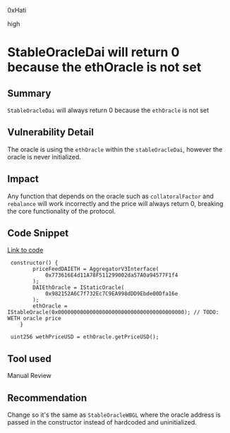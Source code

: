 0xHati

high

# StableOracleDai will return 0 because the ethOracle is not set

## Summary
`StableOracleDai` will always return 0 because the `ethOracle` is not set
## Vulnerability Detail
The oracle is using the `ethOracle` within the `stableOracleDai`, however the oracle is never initialized.
## Impact
Any function that depends on the oracle such as `collatoralFactor` and `rebalance` will work incorrectly and the price will always return 0, breaking the core functionality of the protocol.
## Code Snippet
[Link to code](https://github.com/sherlock-audit/2023-05-USSD/blob/main/ussd-contracts/contracts/oracles/StableOracleDAI.sol#L23)
```solidity
 constructor() {
        priceFeedDAIETH = AggregatorV3Interface(
            0x773616E4d11A78F511299002da57A0a94577F1f4
        );
        DAIEthOracle = IStaticOracle(
            0x982152A6C7f732Ec7C9EA998dDD9Ebde00Dfa16e
        );
        ethOracle = IStableOracle(0x0000000000000000000000000000000000000000); // TODO: WETH oracle price
    }
```
```solidty
 uint256 wethPriceUSD = ethOracle.getPriceUSD();
```
## Tool used

Manual Review

## Recommendation
Change so it's the same as `StableOracleWBGL` where the oracle address is passed in the constructor instead of hardcoded and uninitialized. 
